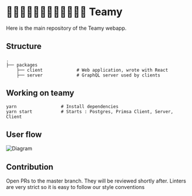 # 👩🏼‍🔧👨🏼‍🔧👩🏼‍🔬👨🏼‍🔬 Teamy

Here is the main repository of the Teamy webapp.

## Structure

```
.
├── packages
    ├── client             # Web application, wrote with React
    ├── server             # GraphQL server used by clients
```

## Working on teamy

```
yarn                 # Install dependencies
yarn start           # Starts : Postgres, Primsa Client, Server, Client
```

## User flow

![Diagram](https://i.imgur.com/c71Wka0.png)

## Contribution

Open PRs to the master branch. They will be reviewed shortly after.
Linters are very strict so it is easy to follow our style conventions
